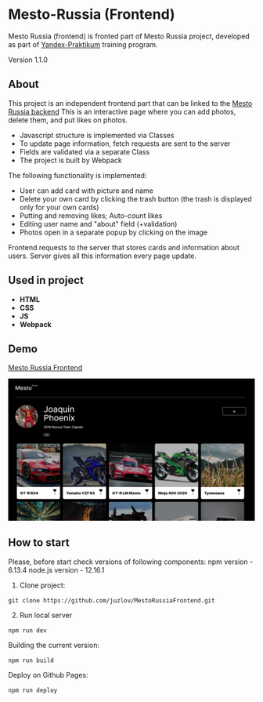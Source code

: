 # Mesto-Russia (Frontend)
Mesto Russia (frontend) is fronted part of Mesto Russia project, developed as part of [Yandex-Praktikum](https://praktikum.yandex.ru/) training program.

Version 1.1.0

## About

This project is an independent frontend part that can be linked to the [Mesto Russia backend](https://github.com/juzlov/Mesto-Russia)
This is an interactive page where you can add photos, delete them, and put likes on photos.

- Javascript structure is implemented via Classes
- To update page information, fetch requests are sent to the server
- Fields are validated via a separate Class
- The project is built by Webpack

The following functionality is implemented:
- User can add card with picture and name
- Delete your own card by clicking the trash button (the trash is displayed only for your own cards)
- Putting and removing likes; Auto-count likes
- Editing user name and "about" field (+validation)
- Photos open in a separate popup by clicking on the image

Frontend requests to the server that stores cards and information about users. 
Server gives all this information every page update.

## Used in project
- **HTML**
- **CSS**
- **JS**
- **Webpack**

## Demo

[Mesto Russia Frontend](https://juzlov.github.io/MestoRussiaFrontend/)

![Main page](https://github.com/juzlov/MestoRussiaFrontend/blob/master/src/images/MestoRussiaFrontend-Demo.PNG)

## How to start
Please, before start check versions of following components:
npm version - 6.13.4
node.js version - 12.16.1

1. Clone project:
```
git clone https://github.com/juzlov/MestoRussiaFrontend.git
```

2. Run local server
```
npm run dev
```

Building the current version:
```
npm run build
```

Deploy on Github Pages:
```
npm run deploy
```
